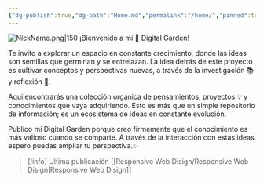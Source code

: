 ```yaml
---
{"dg-publish":true,"dg-path":"Home.md","permalink":"/home/","pinned":true,"tags":["#publish","gardenEntry","gardenEntry","gardenEntry","gardenEntry","gardenEntry","gardenEntry","gardenEntry","gardenEntry"]}
---
```


![NickName.png|150](/img/user/Anexos/Attachments/NickName.png)
¡Bienvenido a mi 🌱 Digital Garden!

Te invito a explorar un espacio en constante crecimiento, donde las ideas son semillas que germinan y se entrelazan. La idea detrás de este proyecto es cultivar conceptos y perspectivas nuevas, a través de la investigación 📚 y reflexión 🤔.

Aquí encontrarás una colección orgánica de pensamientos, proyectos 💡 y conocimientos que vaya adquiriendo. Esto es más que un simple repositorio de información; es un ecosistema de ideas en constante evolución.

Publico mi Digital Garden porque creo firmemente que el conocimiento es más valioso cuando se comparte. A través de la interacción con estas ideas espero puedas ampliar tu perspectiva.✨

> [!info] Ultima publicación
> [[Responsive Web Disign/Responsive Web Disign\|Responsive Web Disign]]